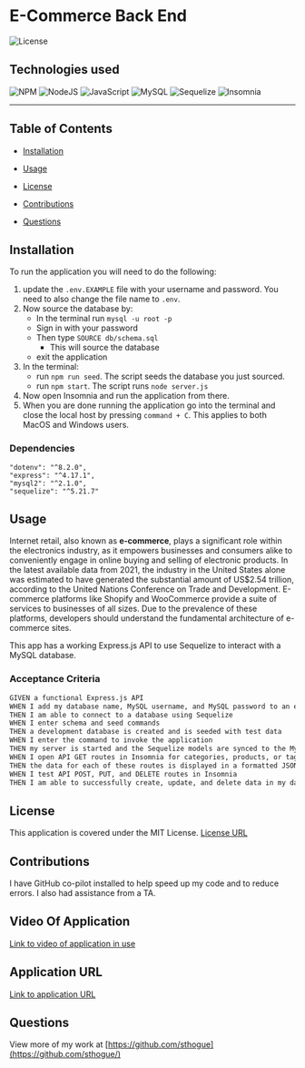 # E-Commerce Back End

![License](https://img.shields.io/badge/License-MIT-yellow.svg)

## Technologies used
![NPM](https://img.shields.io/badge/NPM-%23000000.svg?style=for-the-badge&logo=npm&logoColor=white)
![NodeJS](https://img.shields.io/badge/node.js-6DA55F?style=for-the-badge&logo=node.js&logoColor=white)
![JavaScript](https://img.shields.io/badge/javascript-%23323330.svg?style=for-the-badge&logo=javascript&logoColor=%23F7DF1E)
![MySQL](https://img.shields.io/badge/mysql-%2300f.svg?style=for-the-badge&logo=mysql&logoColor=white)
![Sequelize](https://img.shields.io/badge/Sequelize-52B0E7?style=for-the-badge&logo=Sequelize&logoColor=white)
![Insomnia](https://img.shields.io/badge/Insomnia-black?style=for-the-badge&logo=insomnia&logoColor=5849BE)

-------------------------------------------------------------

## Table of Contents

* [Installation](#installation)

* [Usage](#usage)

* [License](#license)

* [Contributions](#contributions)

* [Questions](#questions)

## Installation

To run the application you will need to do the following: 
1. update the `.env.EXAMPLE` file with your username and password. You need to also change the file name to `.env`.
2. Now source the database by:
    - In the terminal run `mysql -u root -p`
    - Sign in with your password
    - Then type `SOURCE db/schema.sql`
      - This will source the database
    - exit the application
3. In the terminal: 
    - run `npm run seed`. The script seeds the database you just sourced.
    - run `npm start`.  The script runs `node server.js`
4. Now open Insomnia and run the application from there.
5. When you are done running the application go into the terminal and close the local host by pressing `command + C`. This applies to both MacOS and Windows users.

### Dependencies
```
"dotenv": "^8.2.0",
"express": "^4.17.1",
"mysql2": "^2.1.0",
"sequelize": "^5.21.7"
```

## Usage

Internet retail, also known as **e-commerce**, plays a significant role within the electronics industry, as it empowers businesses and consumers alike to conveniently engage in online buying and selling of electronic products. In the latest available data from 2021, the industry in the United States alone was estimated to have generated the substantial amount of US$2.54 trillion, according to the United Nations Conference on Trade and Development. E-commerce platforms like Shopify and WooCommerce provide a suite of services to businesses of all sizes. Due to the prevalence of these platforms, developers should understand the fundamental architecture of e-commerce sites.

This app has a working Express.js API to use Sequelize to interact with a MySQL database.

### Acceptance Criteria

```md
GIVEN a functional Express.js API
WHEN I add my database name, MySQL username, and MySQL password to an environment variable file
THEN I am able to connect to a database using Sequelize
WHEN I enter schema and seed commands
THEN a development database is created and is seeded with test data
WHEN I enter the command to invoke the application
THEN my server is started and the Sequelize models are synced to the MySQL database
WHEN I open API GET routes in Insomnia for categories, products, or tags
THEN the data for each of these routes is displayed in a formatted JSON
WHEN I test API POST, PUT, and DELETE routes in Insomnia
THEN I am able to successfully create, update, and delete data in my database
```

## License
This application is covered under the MIT License.
[License URL](https://opensource.org/licenses/MIT)

## Contributions

I have GitHub co-pilot installed to help speed up my code and to reduce errors. I also had assistance from a TA.

## Video Of Application
[Link to video of application in use]()
## Application URL
[Link to application URL](https://github.com/sthogue/Ecommerce-Back-End) 

## Questions
View more of my work at
[https://github.com/sthogue](https://github.com/sthogue/)

